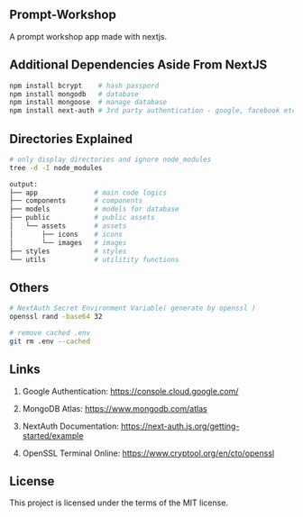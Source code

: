 ## Prompt-Workshop
A prompt workshop app made with nextjs.

## Additional Dependencies Aside From NextJS
```bash
npm install bcrypt    # hash passpord
npm install mongodb   # database
npm install mongoose  # manage database
npm install next-auth # 3rd party authentication - google, facebook etc
```

## Directories Explained
```bash
# only display directories and ignore node_modules
tree -d -I node_modules

output:
├── app              # main code logics
├── components       # components
├── models           # models for database
├── public           # public assets
│   └── assets       # assets
│       ├── icons    # icons
│       └── images   # images
├── styles           # styles
└── utils            # utilitity functions
```

## Others
```bash
# NextAuth Secret Environment Variable( generate by openssl )
openssl rand -base64 32

# remove cached .env
git rm .env --cached
```

## Links
1. Google Authentication: https://console.cloud.google.com/

2. MongoDB Atlas: https://www.mongodb.com/atlas

3. NextAuth Documentation: https://next-auth.js.org/getting-started/example

4. OpenSSL Terminal Online: https://www.cryptool.org/en/cto/openssl

## License
This project is licensed under the terms of the MIT license.
